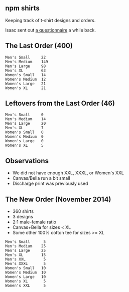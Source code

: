 ## npm shirts

Keeping track of t-shirt designs and orders.

Isaac sent out [a questionnaire](https://docs.google.com/forms/d/1ZbZAXSkR2ltiPWZO7RiuFMzEwnX6ImR2B2Vu0Ag8d48/viewform) a while back.


## The Last Order (400)

```
Men's Small     22
Men's Medium    149
Men's Large     98
Men's XL        63
Women's Small   14
Women's Medium  12
Women's Large   21
Women's XL      21
```

## Leftovers from the Last Order (46)

```
Men's Small     0
Men's Medium    14
Men's Large     20
Men's XL        7
Women's Small   0
Women's Medium  0
Women's Large   0
Women's XL      5
```

## Observations

- We did not have enough XXL, XXXL, or Women's XXL
- Canvas/Bella run a bit small
- Discharge print was previously used

## The New Order (November 2014)

- 360 shirts
- 3 designs
- 2:1 male-female ratio
- Canvas+Bella for sizes < XL
- Some other 100% cotton tee for sizes >= XL

```
Men's Small      5
Men's Medium    25
Men's Large     25
Men's XL        15
Men's XXL        5
Men's XXXL       5
Women's Small   10
Women's Medium  10
Women's Large   10
Women's XL       5
Women's XXL      5
```
